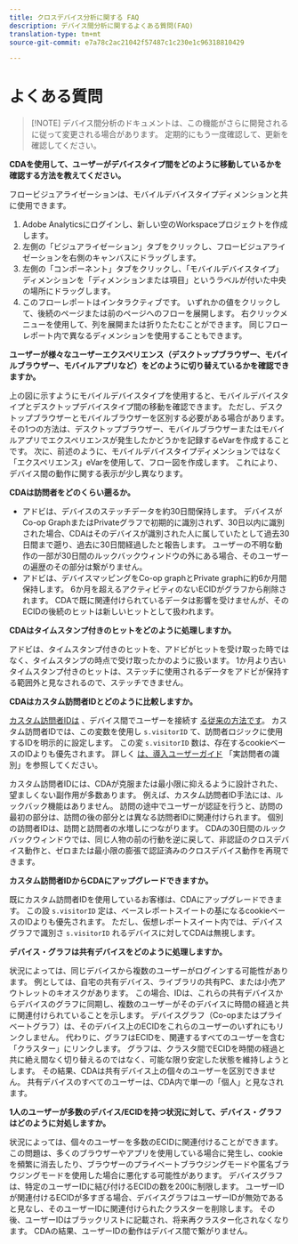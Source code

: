 ```yaml
---
title: クロスデバイス分析に関する FAQ
description: デバイス間分析に関するよくある質問(FAQ)
translation-type: tm+mt
source-git-commit: e7a78c2ac21042f57487c1c230e1c96318810429

---
```



# よくある質問

> [!NOTE] デバイス間分析のドキュメントは、この機能がさらに開発されるに従って変更される場合があります。 定期的にもう一度確認して、更新を確認してください。

**CDAを使用して、ユーザーがデバイスタイプ間をどのように移動しているかを確認する方法を教えてください。**

フロービジュアライゼーションは、モバイルデバイスタイプディメンションと共に使用できます。

1. Adobe Analyticsにログインし、新しい空のWorkspaceプロジェクトを作成します。
2. 左側の「ビジュアライゼーション」タブをクリックし、フロービジュアライゼーションを右側のキャンバスにドラッグします。
3. 左側の「コンポーネント」タブをクリックし、「モバイルデバイスタイプ」ディメンションを「ディメンションまたは項目」というラベルが付いた中央の場所にドラッグします。
4. このフローレポートはインタラクティブです。 いずれかの値をクリックして、後続のページまたは前のページへのフローを展開します。 右クリックメニューを使用して、列を展開または折りたたむことができます。 同じフローレポート内で異なるディメンションを使用することもできます。

**ユーザーが様々なユーザーエクスペリエンス（デスクトップブラウザー、モバイルブラウザー、モバイルアプリなど）をどのように切り替えているかを確認できますか。**

上の図に示すようにモバイルデバイスタイプを使用すると、モバイルデバイスタイプとデスクトップデバイスタイプ間の移動を確認できます。 ただし、デスクトップブラウザーとモバイルブラウザーを区別する必要がある場合があります。 その1つの方法は、デスクトップブラウザー、モバイルブラウザーまたはモバイルアプリでエクスペリエンスが発生したかどうかを記録するeVarを作成することです。 次に、前述のように、モバイルデバイスタイプディメンションではなく「エクスペリエンス」eVarを使用して、フロー図を作成します。 これにより、デバイス間の動作に関する表示が少し異なります。

**CDAは訪問者をどのくらい遡るか。**

* アドビは、デバイスのステッチデータを約30日間保持します。 デバイスがCo-op GraphまたはPrivateグラフで初期的に識別されず、30日以内に識別された場合、CDAはそのデバイスが識別された人に属していたとして過去30日間まで遡り、過去に30日間経過したと報告します。 ユーザーの不明な動作の一部が30日間のルックバックウィンドウの外にある場合、そのユーザーの遍歴のその部分は繋がりません。
* アドビは、デバイスマッピングをCo-op graphとPrivate graphに約6か月間保持します。 6か月を超えるアクティビティのないECIDがグラフから削除されます。 CDAで既に関連付けられているデータは影響を受けませんが、そのECIDの後続のヒットは新しいヒットとして扱われます。

**CDAはタイムスタンプ付きのヒットをどのように処理しますか。**

アドビは、タイムスタンプ付きのヒットを、アドビがヒットを受け取った時ではなく、タイムスタンプの時点で受け取ったかのように扱います。 1か月より古いタイムスタンプ付きのヒットは、ステッチに使用されるデータをアドビが保持する範囲外と見なされるので、ステッチできません。

**CDAはカスタム訪問者IDとどのように比較しますか。**

[カスタム訪問者IDは](../../implement/js-implementation/c-unique-visitors/visid-custom.md) 、デバイス間でユーザーを接続す [る従来の方法です](../../implement/js-implementation/xdevice-visid/xdevice-connecting.md)。 カスタム訪問者IDでは、この変数を使用し `s.visitorID` て、訪問者ロジックに使用するIDを明示的に設定します。 この変 `s.visitorID` 数は、存在するcookieベースのIDよりも優先されます。 詳しく [は、導入ユーザーガイド](../../implement/js-implementation/c-unique-visitors/visid-overview.md) 「実訪問者の識別」を参照してください。

カスタム訪問者IDには、CDAが克服または最小限に抑えるように設計された、望ましくない副作用が多数あります。 例えば、カスタム訪問者ID手法には、ルックバック機能はありません。 訪問の途中でユーザーが認証を行うと、訪問の最初の部分は、訪問の後の部分とは異なる訪問者IDに関連付けられます。 個別の訪問者IDは、訪問と訪問者の水増しにつながります。 CDAの30日間のルックバックウィンドウでは、同じ人物の前の行動を逆に戻して、非認証のクロスデバイス動作と、ゼロまたは最小限の膨張で認証済みのクロスデバイス動作を再現できます。

**カスタム訪問者IDからCDAにアップグレードできますか。**

既にカスタム訪問者IDを使用しているお客様は、CDAにアップグレードできます。 この設 `s.visitorID` 定は、ベースレポートスイートの基になるcookieベースのIDよりも優先されます。 ただし、仮想レポートスイート内では、デバイスグラフで識別さ `s.visitorID` れるデバイスに対してCDAは無視します。

**デバイス・グラフは共有デバイスをどのように処理しますか。**

状況によっては、同じデバイスから複数のユーザーがログインする可能性があります。 例としては、自宅の共有デバイス、ライブラリの共有PC、または小売アウトレットのキオスクがあります。 この場合、IDは、これらの共有デバイスからデバイスのグラフに同期し、複数のユーザーがそのデバイスに時間の経過と共に関連付けられていることを示します。 デバイスグラフ（Co-opまたはプライベートグラフ）は、そのデバイス上のECIDをこれらのユーザーのいずれにもリンクしません。 代わりに、グラフはECIDを、関連するすべてのユーザーを含む「クラスター」にリンクします。 グラフは、クラスタ間でECIDを時間の経過と共に絶え間なく切り替えるのではなく、可能な限り安定した状態を維持しようとします。 その結果、CDAは共有デバイス上の個々のユーザーを区別できません。 共有デバイスのすべてのユーザーは、CDA内で単一の「個人」と見なされます。

**1人のユーザーが多数のデバイス/ECIDを持つ状況に対して、デバイス・グラフはどのように対処しますか。**

状況によっては、個々のユーザーを多数のECIDに関連付けることができます。 この問題は、多くのブラウザーやアプリを使用している場合に発生し、cookieを頻繁に消去したり、ブラウザーのプライベートブラウジングモードや匿名ブラウジングモードを使用した場合に悪化する可能性があります。 デバイスグラフは、特定のユーザーIDに結び付けるECIDの数を200に制限します。 ユーザーIDが関連付けるECIDが多すぎる場合、デバイスグラフはユーザーIDが無効であると見なし、そのユーザーIDに関連付けられたクラスターを削除します。 その後、ユーザーIDはブラックリストに記載され、将来再クラスター化されなくなります。 CDAの結果、ユーザーIDの動作はデバイス間で繋がりません。

